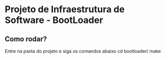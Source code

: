 # Projeto de Infraestrutura de Software - BootLoader

## Como rodar?
Entre na pasta do projeto e siga os comandos abaixo
cd bootloader/
make
